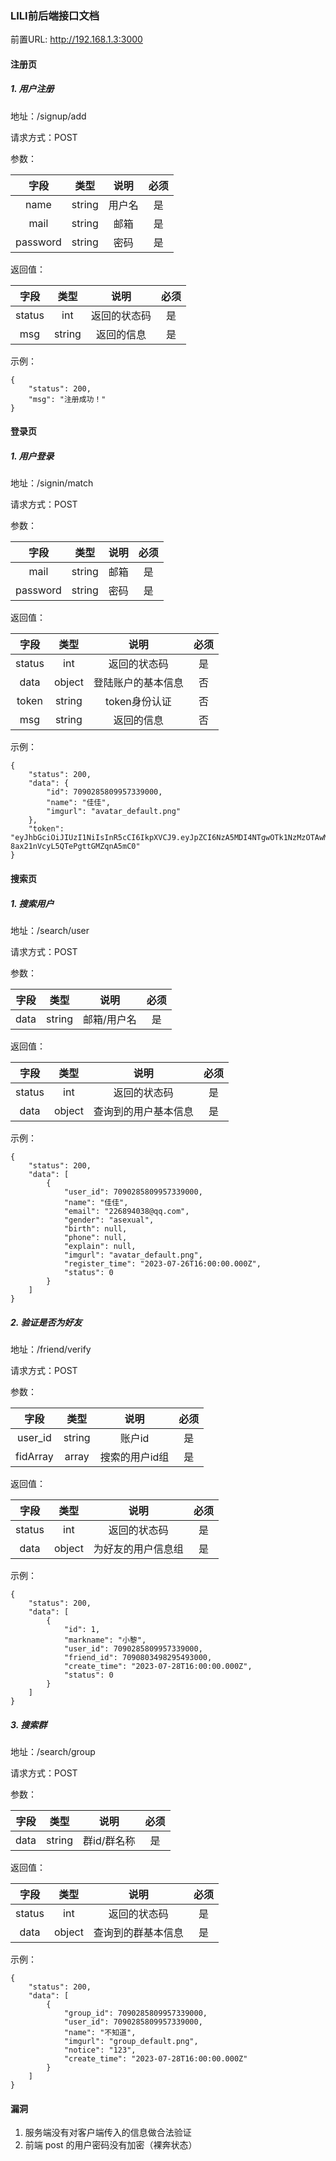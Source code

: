 ### LILI前后端接口文档

前置URL: http://192.168.1.3:3000



#### 注册页

##### 1. 用户注册

地址：/signup/add

请求方式：POST

参数：

|   字段   |  类型  |  说明  | 必须 |
| :------: | :----: | :----: | :--: |
|   name   | string | 用户名 |  是  |
|   mail   | string |  邮箱  |  是  |
| password | string |  密码  |  是  |

返回值：

|  字段  |  类型  |     说明     | 必须 |
| :----: | :----: | :----------: | :--: |
| status |  int   | 返回的状态码 |  是  |
|  msg   | string |  返回的信息  |  是  |

示例：

```
{
    "status": 200,
    "msg": "注册成功！"
}
```



#### 登录页

##### 1. 用户登录

地址：/signin/match

请求方式：POST

参数：

|   字段   |  类型  | 说明 | 必须 |
| :------: | :----: | :--: | :--: |
|   mail   | string | 邮箱 |  是  |
| password | string | 密码 |  是  |

返回值：

|  字段  |  类型  |        说明        | 必须 |
| :----: | :----: | :----------------: | :--: |
| status |  int   |    返回的状态码    |  是  |
|  data  | object | 登陆账户的基本信息 |  否  |
| token  | string |   token身份认证    |  否  |
|  msg   | string |     返回的信息     |  否  |

示例：

```
{
    "status": 200,
    "data": {
        "id": 7090285809957339000,
        "name": "佳佳",
        "imgurl": "avatar_default.png"
    },
    "token": "eyJhbGciOiJIUzI1NiIsInR5cCI6IkpXVCJ9.eyJpZCI6NzA5MDI4NTgwOTk1NzMzOTAwMCwidGltZSI6IjIwMjMtMDctMjdUMjM6NTU6NDguODEzWiIsImlhdCI6MTY5MDUwMjE0OCwiZXhwIjoxNzAwODcwMTQ4fQ.9l6LVort0tKk_4-8ax21nVcyL5QTePgttGMZqnA5mC0"
}
```



#### 搜索页

##### 1. 搜索用户

地址：/search/user

请求方式：POST

参数：

| 字段 |  类型  |    说明     | 必须 |
| :--: | :----: | :---------: | :--: |
| data | string | 邮箱/用户名 |  是  |

返回值：

|  字段  |  类型  |         说明         | 必须 |
| :----: | :----: | :------------------: | :--: |
| status |  int   |     返回的状态码     |  是  |
|  data  | object | 查询到的用户基本信息 |  是  |

示例：

```
{
    "status": 200,
    "data": [
        {
            "user_id": 7090285809957339000,
            "name": "佳佳",
            "email": "226894038@qq.com",
            "gender": "asexual",
            "birth": null,
            "phone": null,
            "explain": null,
            "imgurl": "avatar_default.png",
            "register_time": "2023-07-26T16:00:00.000Z",
            "status": 0
        }
    ]
}
```

##### 2. 验证是否为好友

地址：/friend/verify

请求方式：POST

参数：

|   字段   |  类型  |      说明      | 必须 |
| :------: | :----: | :------------: | :--: |
| user_id  | string |     账户id     |  是  |
| fidArray | array  | 搜索的用户id组 |  是  |

返回值：

|  字段  |  类型  |        说明        | 必须 |
| :----: | :----: | :----------------: | :--: |
| status |  int   |    返回的状态码    |  是  |
|  data  | object | 为好友的用户信息组 |  是  |

示例：

```
{
    "status": 200,
    "data": [
        {
            "id": 1,
            "markname": "小黎",
            "user_id": 7090285809957339000,
            "friend_id": 7090803498295493000,
            "create_time": "2023-07-28T16:00:00.000Z",
            "status": 0
        }
    ]
}
```

##### 3. 搜索群

地址：/search/group

请求方式：POST

参数：

| 字段 |  类型  |    说明     | 必须 |
| :--: | :----: | :---------: | :--: |
| data | string | 群id/群名称 |  是  |

返回值：

|  字段  |  类型  |        说明        | 必须 |
| :----: | :----: | :----------------: | :--: |
| status |  int   |    返回的状态码    |  是  |
|  data  | object | 查询到的群基本信息 |  是  |

示例：

```
{
    "status": 200,
    "data": [
        {
            "group_id": 7090285809957339000,
            "user_id": 7090285809957339000,
            "name": "不知道",
            "imgurl": "group_default.png",
            "notice": "123",
            "create_time": "2023-07-28T16:00:00.000Z"
        }
    ]
}
```



#### 漏洞

1. 服务端没有对客户端传入的信息做合法验证
2. 前端 post 的用户密码没有加密（裸奔状态）
